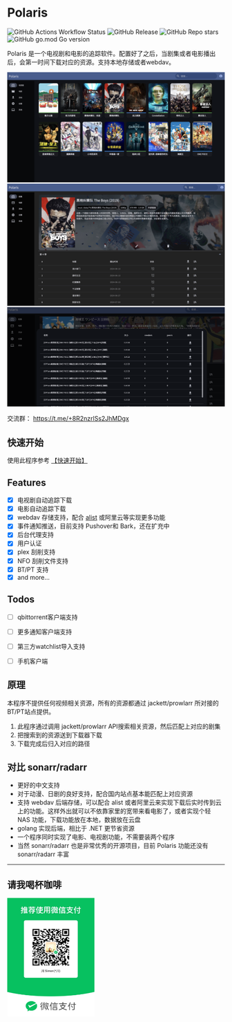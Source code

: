 # Polaris

![GitHub Actions Workflow Status](https://img.shields.io/github/actions/workflow/status/simon-ding/polaris/go.yml)
![GitHub Release](https://img.shields.io/github/v/release/simon-ding/polaris)
![GitHub Repo stars](https://img.shields.io/github/stars/simon-ding/polaris)
![GitHub go.mod Go version](https://img.shields.io/github/go-mod/go-version/simon-ding/polaris)


Polaris 是一个电视剧和电影的追踪软件。配置好了之后，当剧集或者电影播出后，会第一时间下载对应的资源。支持本地存储或者webdav。

![main_page](./doc/assets/main_page.png)
![detail_page](./doc/assets/detail_page.png)
![anime](./doc/assets/anime_match.png)

交流群： https://t.me/+8R2nzrlSs2JhMDgx

## 快速开始

使用此程序参考 [【快速开始】](https://simonding.gitbook.io/polaris/quick_start)

## Features

- [x] 电视剧自动追踪下载
- [x] 电影自动追踪下载
- [x] webdav 存储支持，配合 [alist](https://github.com/alist-org/alist) 或阿里云等实现更多功能
- [x] 事件通知推送，目前支持 Pushover和 Bark，还在扩充中
- [x] 后台代理支持
- [x] 用户认证
- [x] plex 刮削支持
- [x] NFO 刮削文件支持
- [x] BT/PT 支持
- [x] and more...

## Todos

- [ ] qbittorrent客户端支持
- [ ] 更多通知客户端支持
- [ ] 第三方watchlist导入支持
- [ ] 手机客户端


## 原理

本程序不提供任何视频相关资源，所有的资源都通过 jackett/prowlarr 所对接的BT/PT站点提供。
    
1. 此程序通过调用 jackett/prowlarr API搜索相关资源，然后匹配上对应的剧集
2. 把搜索到的资源送到下载器下载
3. 下载完成后归入对应的路径

## 对比 sonarr/radarr
* 更好的中文支持
* 对于动漫、日剧的良好支持，配合国内站点基本能匹配上对应资源
* 支持 webdav 后端存储，可以配合 alist 或者阿里云来实现下载后实时传到云上的功能。这样外出就可以不依靠家里的宽带来看电影了，或者实现个轻 NAS 功能，下载功能放在本地，数据放在云盘
* golang 实现后端，相比于 .NET 更节省资源
* 一个程序同时实现了电影、电视剧功能，不需要装两个程序
* 当然 sonarr/radarr 也是非常优秀的开源项目，目前 Polaris 功能还没有 sonarr/radarr 丰富

-------------

## 请我喝杯咖啡

<img src="./doc/assets/wechat.JPG" width=40% height=40%>

